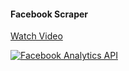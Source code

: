 #### Facebook Scraper

[Watch Video](https://www.youtube.com/watch?v=ZImNusQ0I6g)

[![Facebook Analytics API](https://img.youtube.com/vi/ZImNusQ0I6g/0.jpg)](https://www.youtube.com/watch?v=ZImNusQ0I6g)
